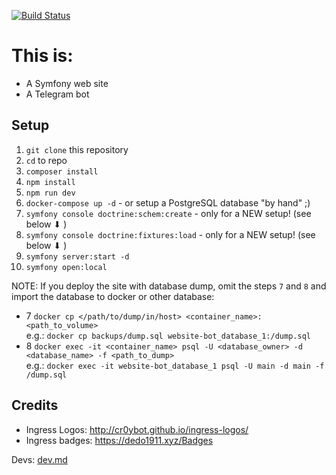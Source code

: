 [![Build Status](https://travis-ci.org/4e-ecuador/website-bot.svg?branch=master)](https://travis-ci.org/4e-ecuador/website-bot)

# This is:

* A Symfony web site
* A Telegram bot

## Setup

1. `git clone` this repository
1. `cd` to repo
1. `composer install`
1. `npm install`
1. `npm run dev`
1. `docker-compose up -d` - or setup a PostgreSQL database "by hand" ;)
1. `symfony console doctrine:schem:create` - only for a NEW setup! (see below ⬇ )
1. `symfony console doctrine:fixtures:load` - only for a NEW setup! (see below ⬇ )
1. `symfony server:start -d`
1. `symfony open:local`

NOTE: If you deploy the site with database dump, omit the steps `7` and `8` and import the database to docker or other database:

* 7 `docker cp </path/to/dump/in/host> <container_name>:<path_to_volume>`<br>
e.g.: `docker cp backups/dump.sql website-bot_database_1:/dump.sql`
* 8 `docker exec -it <container_name> psql -U <database_owner> -d <database_name> -f <path_to_dump>`<br>
e.g.: `docker exec -it website-bot_database_1 psql -U main -d main -f /dump.sql`

## Credits

* Ingress Logos: http://cr0ybot.github.io/ingress-logos/
* Ingress badges: https://dedo1911.xyz/Badges

Devs: [dev.md](dev.md)
